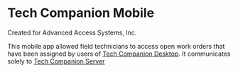 # Tech Companion Mobile

Created for Advanced Access Systems, Inc.

This mobile app allowed field technicians to access open work orders that have been assigned by users of [Tech Companion Desktop](https://github.com/ialej001/TechCompanionDesktop).
It communicates solely to [Tech Companion Server](https://github.com/ialej001/TechCompanionServer)
